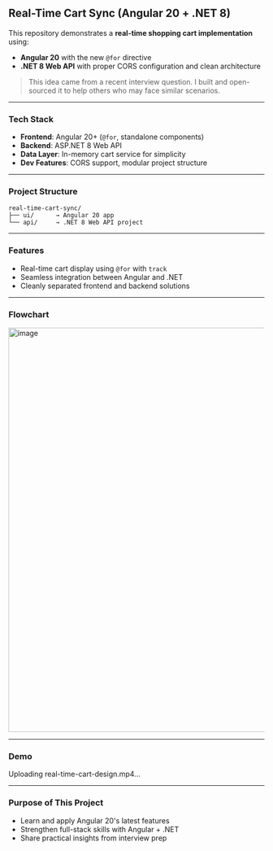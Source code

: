 
##  Real-Time Cart Sync (Angular 20 + .NET 8)

This repository demonstrates a **real-time shopping cart implementation** using:

* **Angular 20** with the new `@for` directive
* **.NET 8 Web API** with proper CORS configuration and clean architecture

>  This idea came from a recent interview question. I built and open-sourced it to help others who may face similar scenarios.

---

###  Tech Stack

* **Frontend**: Angular 20+ (`@for`, standalone components)
* **Backend**: ASP.NET 8 Web API
* **Data Layer**: In-memory cart service for simplicity
* **Dev Features**: CORS support, modular project structure

---

###  Project Structure

```
real-time-cart-sync/
├── ui/      → Angular 20 app
└── api/     → .NET 8 Web API project
```

---

###  Features

* Real-time cart display using `@for` with `track`
* Seamless integration between Angular and .NET
* Cleanly separated frontend and backend solutions

---

###  Flowchart

<img width="1050" height="795" alt="image" src="https://github.com/user-attachments/assets/b6286532-50c7-42f3-bbb0-0d1cbd5ccbfc" />

---
### Demo


Uploading real-time-cart-design.mp4…


---

###  Purpose of This Project

* Learn and apply Angular 20's latest features
* Strengthen full-stack skills with Angular + .NET
* Share practical insights from interview prep


